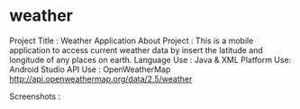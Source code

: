 # weather
Project Title :	Weather Application
About Project :	This is a mobile application to access current weather data by insert the latitude and longitude of any places on earth.
Language Use :	Java & XML
Platform Use:	Android Studio
API Use :	OpenWeatherMap
http://api.openweathermap.org/data/2.5/weather

Screenshots :
